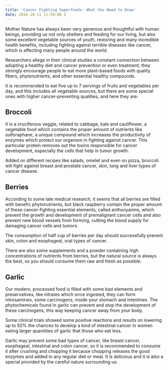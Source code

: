 ```yaml
---
title: 'Cancer Fighting Superfoods: What You Need to Know'
date: 2016-10-11 11:59:00 Z
---
```


Mother Nature has always been very generous and thoughtful with human beings, providing us not only shelters and feeding for our living, but also some excellent vegetable sources of youth, restoring and many incredible health benefits, including fighting against terrible diseases like cancer, which is affecting many people around the world.

Researchers allege in their clinical studies a constant connection between adopting a healthy diet and cancer prevention or even treatment; they strongly encourage people to eat more plant-based foods with quality fibers, phytonutrients, and other essential healthy compounds.

It is recommended to eat five up to 7 servings of fruits and vegetables per day, and this includes all vegetable sources, but there are some special ones with higher cancer-preventing qualities, and here they are:

## Broccoli

It is a cruciferous veggie, related to cabbage, kale and cauliflower, a vegetable food which contains the proper amount of nutrients like sulforaphane, a unique compound which increases the productivity of enzymes which protect our organism in fighting against cancer. This particular protein removes out the toxins responsible for cancer development, especially the cells that help in tumor growth.

Added on different recipes like salads, omelet and even on pizza, broccoli will fight against breast and prostate cancer, skin, lung and liver types of cancer disease.

## Berries

According to some late medical research, it seems that all berries are filled with benefic phytonutrients, but black raspberry contain the proper amount of these cancer-fighting essential elements, called anthocyanins, which prevent the growth and development of premalignant cancer cells and also prevent new blood vessels from forming, cutting the blood supply for damaging cancer cells and tumors.

The consumption of half cup of berries per day should successfully prevent skin, colon and esophageal, oral types of cancer.

There are also some supplements and a powder containing high concentrations of nutrients from berries, but the natural source is always the best, so you should consume them raw and fresh as possible.

## Garlic 

Our modern, processed food is filled with some bad elements and preservatives, like nitrates which once ingested, they can form nitrosamines, some carcinogens, inside your stomach and intestines. The phytochemicals found in garlic can prevent and stop the development of these carcinogens, this way keeping cancer away from your body.

Some clinical trials showed some positive reactions and results on lowering up to 50% the chances to develop a kind of intestinal cancer in women eating larger quantities of garlic that those who eat less.

Garlic may prevent some bad types of cancer, like breast cancer, esophageal, intestinal and colon cancer, so it is recommended to consume it after crushing and chopping it because chopping releases the good enzymes and added in any regular diet or meal. It is delicious and it is also a special provided by the careful nature surrounding us.